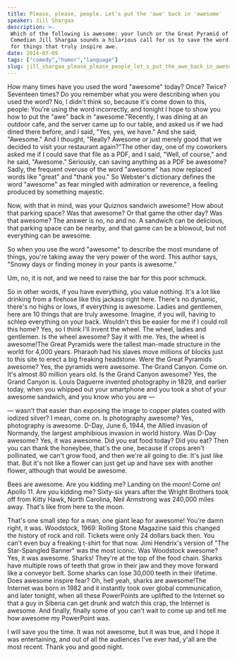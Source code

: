 ```yaml
---
title: Please, please, people. Let's put the 'awe' back in 'awesome'
speaker: Jill Shargaa
description: >-
 Which of the following is awesome: your lunch or the Great Pyramid of Giza?
 Comedian Jill Shargaa sounds a hilarious call for us to save the word "awesome"
 for things that truly inspire awe.
date: 2014-07-09
tags: ["comedy","humor","language"]
slug: jill_shargaa_please_please_people_let_s_put_the_awe_back_in_awesome
---
```


How many times have you used the word "awesome" today? Once? Twice? Seventeen times? Do
you remember what you were describing when you used the word? No, I didn't think so,
because it's come down to this, people: You're using the word incorrectly, and tonight I
hope to show you how to put the "awe" back in "awesome."Recently, I was dining at an
outdoor cafe, and the server came up to our table, and asked us if we had dined there
before, and I said, "Yes, yes, we have." And she said, "Awesome." And I thought, "Really?
Awesome or just merely good that we decided to visit your restaurant again?"The other day,
one of my coworkers asked me if I could save that file as a PDF, and I said, "Well, of
course," and he said, "Awesome." Seriously, can saving anything as a PDF be awesome? Sadly,
the frequent overuse of the word "awesome" has now replaced words like "great" and "thank
you." So Webster's dictionary defines the word "awesome" as fear mingled with admiration
or reverence, a feeling produced by something majestic.

Now, with that in mind, was your Quiznos sandwich awesome? How about that parking space?
Was that awesome? Or that game the other day? Was that awesome? The answer is no, no and
no. A sandwich can be delicious, that parking space can be nearby, and that game can be a
blowout, but not everything can be awesome. 

So when you use the word "awesome" to describe the most mundane of things, you're taking
away the very power of the word. This author says, "Snowy days or finding money in your
pants is awesome." 

Um, no, it is not, and we need to raise the bar for this poor schmuck.

So in other words, if you have everything, you value nothing. It's a lot like drinking
from a firehose like this jackass right here. There's no dynamic, there's no highs or
lows, if everything is awesome. Ladies and gentlemen, here are 10 things that are truly
awesome. Imagine, if you will, having to schlep everything on your back. Wouldn't this be
easier for me if I could roll this home? Yes, so I think I'll invent the wheel. The wheel,
ladies and gentlemen. Is the wheel awesome? Say it with me. Yes, the wheel is awesome!The
Great Pyramids were the tallest man-made structure in the world for 4,000 years. Pharaoh
had his slaves move millions of blocks just to this site to erect a big freaking
headstone. Were the Great Pyramids awesome? Yes, the pyramids were awesome. The Grand
Canyon. Come on. It's almost 80 million years old. Is the Grand Canyon awesome? Yes, the
Grand Canyon is. Louis Daguerre invented photography in 1829, and earlier today, when you
whipped out your smartphone and you took a shot of your awesome sandwich, and you know who
you are — 

— wasn't that easier than exposing the image to copper plates coated with iodized silver?
I mean, come on. Is photography awesome? Yes, photography is awesome. D-Day, June 6, 1944,
the Allied invasion of Normandy, the largest amphibious invasion in world history. Was
D-Day awesome? Yes, it was awesome. Did you eat food today? Did you eat? Then you can thank
the honeybee, that's the one, because if crops aren't pollinated, we can't grow food, and
then we're all going to die. It's just like that. But it's not like a flower can just get
up and have sex with another flower, although that would be awesome. 

Bees are awesome. Are you kidding me? Landing on the moon! Come on! Apollo 11. Are you
kidding me? Sixty-six years after the Wright Brothers took off from Kitty Hawk, North
Carolina, Neil Armstrong was 240,000 miles away. That's like from here to the moon.

That's one small step for a man, one giant leap for awesome! You're damn right, it
was. Woodstock, 1969: Rolling Stone Magazine said this changed the history of rock and
roll. Tickets were only 24 dollars back then. You can't even buy a freaking t-shirt for
that now. Jimi Hendrix's version of "The Star-Spangled Banner" was the most iconic. Was
Woodstock awesome? Yes, it was awesome. Sharks! They're at the top of the food chain.
Sharks have multiple rows of teeth that grow in their jaw and they move forward like a
conveyor belt. Some sharks can lose 30,000 teeth in their lifetime. Does awesome inspire
fear? Oh, hell yeah, sharks are awesome!The Internet was born in 1982 and it instantly
took over global communication, and later tonight, when all these PowerPoints are uplifted
to the Internet so that a guy in Siberia can get drunk and watch this crap, the Internet
is awesome. And finally, finally some of you can't wait to come up and tell me how awesome
my PowerPoint was.

I will save you the time. It was not awesome, but it was true, and I hope it was
entertaining, and out of all the audiences I've ever had, y'all are the most recent. Thank
you and good night.

<!--
ad_duration=3.33
event="TED@NYC"
external_start_time=0
intro_duration=11.82
is_subtitle_required="False"
is_talk_featured="True"
language="en"
language_swap="False"
native_language="en"
number_of_related_talks=6
number_of_speakers=1
number_of_subtitled_videos=31
number_of_tags=3
number_of_talk_download_languages=31
number_of_talk_more_resources=0
number_of_talk_recommendations=0
number_of_talks_take_actions=0
post_ad_duration=0.83
published_timestamp="2014-08-29 14:57:52"
recording_date="2014-07-09"
speaker_description="Comedian + Designer"
speaker_is_published=1
speaker_name="Jill Shargaa"
talk_name="Please, please, people. Let's put the 'awe' back in 'awesome'"
talks_tags=["comedy","humor","language"]
url_audio="https://download.ted.com/talks/JillShargaa_2014S.mp3?apikey=acme-roadrunner"
url_photo_speaker="https://pe.tedcdn.com/images/ted/705b58d24cd4f7250dd05cd1b161fade64367436_254x191.jpg"
url_photo_talk="https://pe.tedcdn.com/images/ted/c55ba9a4a9590e09f2bf3b5422712e453557a385_2400x1800.jpg"
url_webpage="https://www.ted.com/talks/jill_shargaa_please_please_people_let_s_put_the_awe_back_in_awesome"
video_type_name="TED Stage Talk"
-->